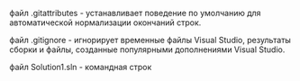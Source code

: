 файл .gitattributes - устанавливает поведение по умолчанию для автоматической нормализации окончаний строк.

файл .gitignore - игнорирует временные файлы Visual Studio, результаты сборки и файлы, созданные популярными дополнениями Visual Studio.

файл Solution1.sln - командная строк
